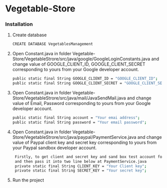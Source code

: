 # Vegetable-Store

### Installation

1. Create database
   ```sh
   CREATE DATABASE VegetablesManagement
   ```

2. Open Constant.java in folder Vegetable-Store/VegetableStrore/src/java/google/GoogleLoginConstants.java and change value of GOOGLE_CLIENT_ID, GOOGLE_CLIENT_SECRET corresponding to yours from your Google developer account.
   ```sh
   public static final String GOOGLE_CLIENT_ID = "GOOGLE_CLIENT_ID";
   public static final String GOOGLE_CLIENT_SECRET = "GOOGLE_CLIENT_SECRET";
   
   ```
3. Open Constant.java in folder Vegetable-Store/VegetableStrore/src/java/mail/JavaSendMail.java and change value of Email, Password corresponding to yours from your Google developer account.
   ```sh
   public static final String account = "Your emai address";
   public static final String password = "Your email password";
   
   ```

4. Open Constant.java in folder Vegetable-Store/VegetableStrore/src/java/paypal/PaymentService.java and change value of Paypal client key and secret key corresponding to yours from your Paypal sandbox developer account.
   ```sh
    Firstly, to get client and secret key and sand box test account for your own, you must follow up the many step at "https://developer.paypal.com/tools/sandbox/"
    and then pass it into two line below at PaymentService.java
    private static final String CLIENT_KEY = "Your Client key";
    private static final String SECRET_KEY = "Your secret key";
   
   ```

5. Run the project
